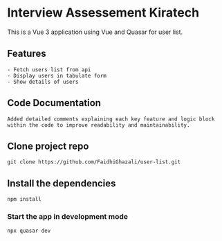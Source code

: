 # Interview Assessement Kiratech

This is a Vue 3 application using Vue and Quasar for user list.

## Features
```
- Fetch users list from api
- Display users in tabulate form
- Show details of users
```

## Code Documentation
```
Added detailed comments explaining each key feature and logic block within the code to improve readability and maintainability.
```

## Clone project repo
```
git clone https://github.com/FaidhiGhazali/user-list.git
```

## Install the dependencies
```
npm install
```

### Start the app in development mode
```
npx quasar dev
```